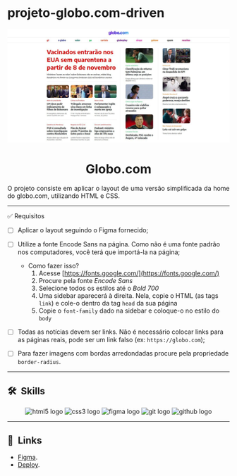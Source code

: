 # projeto-globo.com-driven
![Imagem 1](./assets/images/layout.jpeg "Imagem 1")



<h1 align="center">Globo.com</h1>

<p align="justify">O projeto consiste em aplicar o layout de uma versão simplificada da home do globo.com, utilizando HTML e CSS.</p>
<hr/>
✅ Requisitos                                

- [ ]  Aplicar o layout seguindo o Figma fornecido;

- [ ]  Utilize a fonte Encode Sans na página. Como não é uma fonte padrão nos computadores, você terá que importá-la na página;
    - Como fazer isso?
        1. Acesse [https://fonts.google.com/](https://fonts.google.com/)
        2. Procure pela fonte *Encode Sans*
        3. Selecione todos os estilos até o *Bold 700*
        4. Uma sidebar aparecerá à direita. Nela, copie o HTML (as tags `link`) e cole-o dentro da tag `head` da sua página
        5. Copie o `font-family` dado na sidebar e coloque-o no estilo do `body` 
- [ ]  Todas as notícias devem ser links. Não é necessário colocar links para as páginas reais, pode ser um link falso (ex: `https://globo.com`);
- [ ]  Para fazer imagens com bordas arredondadas procure pela propriedade `border-radius`.
<hr/>

## 🛠 &nbsp;Skills
<div align="center">
  <img src="https://cdn.jsdelivr.net/gh/devicons/devicon/icons/html5/html5-original.svg" height="40" width="52" alt="html5 logo"  />
  <img src="https://cdn.jsdelivr.net/gh/devicons/devicon/icons/css3/css3-original.svg" height="40" width="52" alt="css3 logo"  />
  <img src="https://cdn.jsdelivr.net/gh/devicons/devicon/icons/figma/figma-original.svg" height="40" width="52" alt="figma logo"   />        
  <img src="https://cdn.jsdelivr.net/gh/devicons/devicon/icons/git/git-original.svg" height="40" width="52" alt="git logo"  />
  <img src="https://cdn.jsdelivr.net/gh/devicons/devicon/icons/github/github-original.svg" height="40" width="52" alt="github logo" />                                   
</div>
<hr/>

## 🚀 &nbsp;Links

- [Figma](https://www.figma.com/file/TusiAOJUwrEsBph6gYhUNf/Projeto-Globo.com?node-id=0-1&t=g4U0zOY3N32jNeSL-0).<br/>
- [Deploy](https://lnkd.in/gHGswg8v).<br/>
